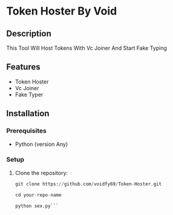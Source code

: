 # Token Hoster By Void

## Description

This Tool Will Host Tokens With Vc Joiner And Start Fake Typing

## Features

- Token Hoster
- Vc Joiner
- Fake Typer

## Installation

### Prerequisites

- Python (version Any)

### Setup

1. Clone the repository:
   ```py
   git clone https://github.com/voidfy69/Token-Hoster.git

   cd your-repo-name

   python sex.py```
